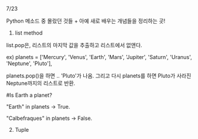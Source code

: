 7/23

Python 메소드 중 몰랐던 것들 + 아예 새로 배우는 개념들을 정리하는 곳!

1. list method

list.pop은, 리스트의 마지막 값을 추출하고 리스트에서 없앤다.

ex) planets = ['Mercury', 'Venus', 'Earth', 'Mars', 'Jupiter', 'Saturn', 'Uranus', 'Neptune', 'Pluto'],

planets.pop()을 하면 .. 'Pluto'가 나옴. 그리고 다시  planets를 하면 Pluto가 사라진 Neptune까지의 리스트로 반환.

#Is Earth a planet?

"Earth" in planets -> True.

"Calbefraques" in planets -> False.

2. Tuple

